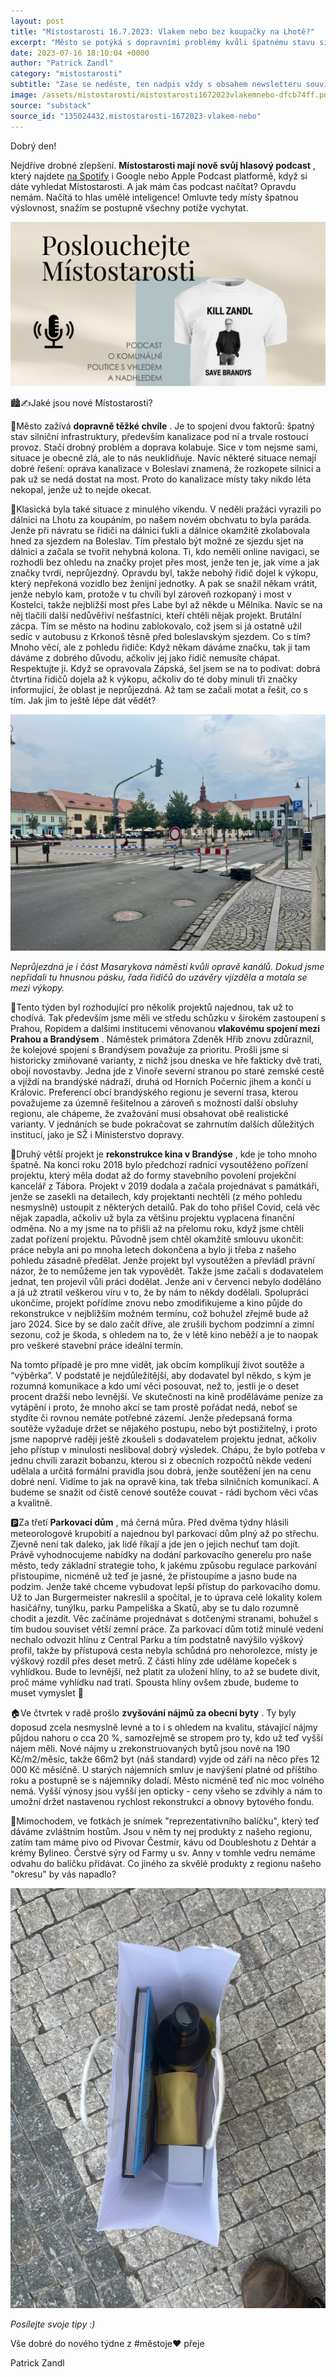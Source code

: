 ```yaml
---
layout: post
title: "Místostarosti 16.7.2023: Vlakem nebo bez koupačky na Lhotě?"
excerpt: "Město se potýká s dopravními problémy kvůli špatnému stavu silnic a kanalizace, což vede k častým kolapsům provozu. Řidiči ignorují uzavírky, což situaci zhoršuje – například nedávná nehoda na dálnici zablokovala město na hodinu. Probíhají jednání o nové železniční trati mezi Prahou a Brandýsem, přičemž preferovaná je severní varianta přes Vinoř. Současně se řeší zpožděná rekonstrukce brandýského kina, kde projektanti dlouhodobě nedokončili práci."
date: 2023-07-16 18:10:04 +0000
author: "Patrick Zandl"
category: "mistostarosti"
subtitle: "Zase se neděste, ten nadpis vždy s obsahem newsletteru souvisí tak nějak volně :)"
image: /assets/mistostarosti/mistostarosti1672023vlakemnebo-dfcb74ff.png
source: "substack"
source_id: "135024432.mistostarosti-1672023-vlakem-nebo"
---
```


Dobrý den!

Nejdříve drobné zlepšení. **Místostarosti mají nově svůj hlasový podcast** , který najdete [na Spotify](https://podcasters.spotify.com/pod/show/patrick-zandl5) i Google nebo Apple Podcast platformě, když si dáte vyhledat Místostarosti. A jak mám čas podcast načítat? Opravdu nemám. Načítá to hlas umělé inteligence! Omluvte tedy místy špatnou výslovnost, snažím se postupně všechny potíže vychytat.

![](/assets/mistostarosti/mistostarosti1672023vlakemnebo-dfcb74ff.png)

🏙️✍️Jaké jsou nové Místostarosti?

🚕Město zažívá **dopravně těžké chvíle** . Je to spojení dvou faktorů: špatný stav silniční infrastruktury, především kanalizace pod ní a trvale rostoucí provoz. Stačí drobný problém a doprava kolabuje. Sice v tom nejsme sami, situace je obecně zlá, ale to nás neuklidňuje. Navíc některé situace nemají dobré řešení: oprava kanalizace v Boleslavi znamená, že rozkopete silnici a pak už se nedá dostat na most. Proto do kanalizace místy taky nikdo léta nekopal, jenže už to nejde okecat.

👻Klasická byla také situace z minulého víkendu. V neděli pražáci vyrazili po dálnici na Lhotu za koupáním, po našem novém obchvatu to byla paráda. Jenže při návratu se řidiči na dálnici ťukli a dálnice okamžitě zkolabovala hned za sjezdem na Boleslav. Tím přestalo být možné ze sjezdu sjet na dálnici a začala se tvořit nehybná kolona. Ti, kdo neměli online navigaci, se rozhodli bez ohledu na značky projet přes most, jenže ten je, jak víme a jak značky tvrdí, neprůjezdný. Opravdu byl, takže nebohý řidič dojel k výkopu, který nepřekoná vozidlo bez ženijní jednotky. A pak se snažil někam vrátit, jenže nebylo kam, protože v tu chvíli byl zároveň rozkopaný i most v Kostelci, takže nejbližší most přes Labe byl až někde u Mělníka. Navíc se na něj tlačili další nedůvěřiví nešťastníci, kteří chtěli nějak projekt. Brutální zácpa. Tím se město na hodinu zablokovalo, což jsem si já ostatně užil sedíc v autobusu z Krkonoš těsně před boleslavským sjezdem. Co s tím? Mnoho věcí, ale z pohledu řidiče: Když někam dáváme značku, tak ji tam dáváme z dobrého důvodu, ačkoliv jej jako řidič nemusíte chápat. Respektujte ji. Když se opravovala Zápská, šel jsem se na to podívat: dobrá čtvrtina řidičů dojela až k výkopu, ačkoliv do té doby minuli tři značky informující, že oblast je neprůjezdná. Až tam se začali motat a řešit, co s tím. Jak jim to ještě lépe dát vědět?

![](/assets/mistostarosti/mistostarosti1672023vlakemnebo-45fb8093.jpeg)

*Neprůjezdná je i část Masarykova náměstí kvůli opravě kanálů. Dokud jsme nepřidali tu hnusnou pásku, řada řidičů do uzávěry vjízděla a motala se mezi výkopy.*

🚂Tento týden byl rozhodující pro několik projektů najednou, tak už to chodívá. Tak především jsme měli ve středu schůzku v širokém zastoupení s Prahou, Ropidem a dalšími institucemi věnovanou **vlakovému spojení mezi Prahou a Brandýsem** . Náměstek primátora Zdeněk Hřib znovu zdůraznil, že kolejové spojení s Brandýsem považuje za prioritu. Prošli jsme si historicky zmiňované varianty, z nichž jsou dneska ve hře fakticky dvě trati, obojí novostavby. Jedna jde z Vinoře severní stranou po staré zemské cestě a vjíždí na brandýské nádraží, druhá od Horních Počernic jihem a končí u Královic. Preferencí obcí brandýského regionu je severní trasa, kterou považujeme za územně řešitelnou a zároveň s možností další obsluhy regionu, ale chápeme, že zvažování musí obsahovat obě realistické varianty. V jednáních se bude pokračovat se zahrnutím dalších důležitých institucí, jako je SŽ i Ministerstvo dopravy.

🎥Druhý větší projekt je **rekonstrukce kina v Brandýse** , kde je toho mnoho špatně. Na konci roku 2018 bylo předchozí radnicí vysoutěženo pořízení projektu, který měla dodat až do formy stavebního povolení projekční kancelář z Tábora. Projekt v 2019 dodala a začala projednávat s památkáři, jenže se zasekli na detailech, kdy projektanti nechtěli (z mého pohledu nesmyslně) ustoupit z některých detailů. Pak do toho přišel Covid, celá věc nějak zapadla, ačkoliv už byla za většinu projektu vyplacena finanční odměna. No a my jsme na to přišli až na přelomu roku, když jsme chtěli zadat pořízení projektu. Původně jsem chtěl okamžitě smlouvu ukončit: práce nebyla ani po mnoha letech dokončena a bylo ji třeba z našeho pohledu zásadně předělat. Jenže projekt byl vysoutěžen a převládl právní názor, že to nemůžeme jen tak vypovědět. Takže jsme začali s dodavatelem jednat, ten projevil vůli práci dodělat. Jenže ani v červenci nebylo doděláno a já už ztratil veškerou víru v to, že by nám to někdy dodělali. Spolupráci ukončíme, projekt pořídíme znovu nebo zmodifikujeme a kino půjde do rekonstrukce v nejbližším možném termínu, což bohužel zřejmě bude až jaro 2024. Sice by se dalo začít dříve, ale zrušili bychom podzimní a zimní sezonu, což je škoda, s ohledem na to, že v létě kino neběží a je to naopak pro veškeré stavební práce ideální termín.

Na tomto případě je pro mne vidět, jak obcím komplikují život soutěže a “výběrka”. V podstatě je nejdůležitější, aby dodavatel byl někdo, s kým je rozumná komunikace a kdo umí věci posouvat, než to, jestli je o deset procent dražší nebo levnější. Ve skutečnosti na kině proděláváme peníze za vytápění i proto, že mnoho akcí se tam prostě pořádat nedá, neboť se stydíte či rovnou nemáte potřebné zázemí. Jenže předepsaná forma soutěže vyžaduje držet se nějakého postupu, nebo být postižitelný, i proto jsme napoprvé raději ještě zkoušeli s dodavatelem projektu jednat, ačkoliv jeho přístup v minulosti nesliboval dobrý výsledek. Chápu, že bylo potřeba v jednu chvíli zarazit bobanzu, kterou si z obecních rozpočtů někde vedení udělala a určitá formální pravidla jsou dobrá, jenže soutěžení jen na cenu dobré není. Vidíme to jak na opravě kina, tak třeba silničních komunikací. A budeme se snažit od čistě cenové soutěže couvat - rádi bychom věci včas a kvalitně.

🅿️Za třetí **Parkovací dům** , má černá můra. Před dvěma týdny hlásili meteorologové krupobití a najednou byl parkovací dům plný až po střechu. Zjevně není tak daleko, jak lidé říkají a jde jen o jejich nechuť tam dojít. Právě vyhodnocujeme nabídky na dodání parkovacího generelu pro naše město, tedy základní strategie toho, k jakému způsobu regulace parkování přistoupíme, nicméně už teď je jasné, že přistoupíme a jasno bude na podzim. Jenže také chceme vybudovat lepší přístup do parkovacího domu. Už to Jan Burgermeister nakreslil a spočítal, je to úprava celé lokality kolem hasičářny, tunýlku, parku Pampeliška a Skatů, aby se tu dalo rozumně chodit a jezdit. Věc začínáme projednávat s dotčenými stranami, bohužel s tím budou souviset větší zemní práce. Za parkovací dům totiž minulé vedení nechalo odvozit hlínu z Central Parku a tím podstatně navýšilo výškový profil, takže by přístupová cesta nebyla schůdná pro nehorolezce, místy je výškový rozdíl přes deset metrů. Z části hlíny zde uděláme kopeček s vyhlídkou. Bude to levnější, než platit za uložení hlíny, to až se budete divit, proč máme vyhlídku nad tratí. Spousta hlíny ovšem zbude, budeme to muset vymyslet 🙁

🏠Ve čtvrtek v radě prošlo **zvyšování nájmů za obecní byty** . Ty byly doposud zcela nesmyslně levné a to i s ohledem na kvalitu, stávající nájmy půjdou nahoru o cca 20 %, samozřejmě se stropem pro ty, kdo už teď vyšší nájem měli. Nové nájmy u zrekonstruovaných bytů jsou nově na 190 Kč/m2/měsíc, takže 66m2 byt (náš standard) vyjde od září na něco přes 12 000 Kč měsíčně. U starých nájemních smluv je navýšení platné od příštího roku a postupně se s nájemníky doladí. Město nicméně teď nic moc volného nemá. Vyšší výnosy jsou vyšší jen opticky - ceny všeho se zdvihly a nám to umožní držet nastavenou rychlost rekonstrukcí a obnovy bytového fondu.

🎁Mimochodem, ve fotkách je snímek "reprezentativního balíčku", který teď dáváme zvláštním hostům. Jsou v něm ty nej produkty z našeho regionu, zatím tam máme pivo od Pivovar Čestmír, kávu od Doubleshotu z Dehtár a krémy Bylineo. Čerstvé sýry od Farmy u sv. Anny v tomhle vedru nemáme odvahu do balíčku přidávat. Co jiného za skvělé produkty z regionu našeho "okresu" by vás napadlo?

![](/assets/mistostarosti/mistostarosti1672023vlakemnebo-e5643872.jpeg)

*Posílejte svoje tipy :)*

Vše dobré do nového týdne z #městoje♥️ přeje

Patrick Zandl